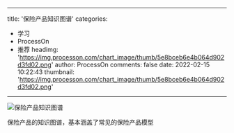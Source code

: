 
---
title: '保险产品知识图谱'
categories: 
 - 学习
 - ProcessOn
 - 推荐
headimg: 'https://img.processon.com/chart_image/thumb/5e8bceb6e4b064d902d3fd02.png'
author: ProcessOn
comments: false
date: 2022-02-15 10:22:43
thumbnail: 'https://img.processon.com/chart_image/thumb/5e8bceb6e4b064d902d3fd02.png'
---

<div>   
<img class="thumb" alt="保险产品知识图谱" src="https://img.processon.com/chart_image/thumb/5e8bceb6e4b064d902d3fd02.png" referrerpolicy="no-referrer">
<p>保险产品的知识图谱，基本涵盖了常见的保险产品模型</p>  
</div>
            